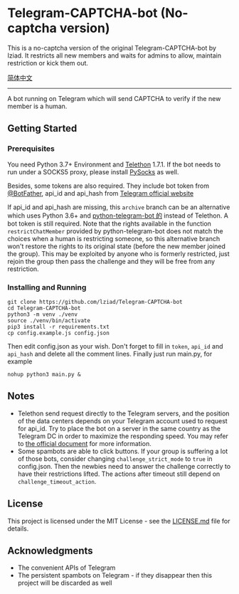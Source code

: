 # Telegram-CAPTCHA-bot (No-captcha version)

This is a no-captcha version of the original Telegram-CAPTCHA-bot by Iziad. It restricts all new members and waits for admins to allow, maintain restriction or kick them out. 

[简体中文](README.md)

----

A bot running on Telegram which will send CAPTCHA to verify if the new member is a human.

## Getting Started

### Prerequisites

You need Python 3.7+ Environment and [Telethon](https://github.com/LonamiWebs/Telethon) 1.7.1. If the bot needs to run under a SOCKS5 proxy, please install [PySocks](https://github.com/Anorov/PySocks) as well.

Besides, some tokens are also required. They include bot token from [@BotFather](https://t.me/BotFather), api_id and api_hash from [Telegram official website](https://core.telegram.org/api/obtaining_api_id)

If api_id and api_hash are missing, this `archive` branch can be an alternative which uses Python 3.6+ and [python-telegram-bot 的](https://github.com/python-telegram-bot/python-telegram-bot) instead of Telethon. A bot token is still required. Note that the rights available in the function `restrictChatMember` provided by python-telegram-bot does not match the choices when a human is restricting someone, so this alternative branch won't restore the rights to its original state (before the new member joined the group). This may be exploited by anyone who is formerly restricted, just rejoin the group then pass the challenge and they will be free from any restriction.

### Installing and Running

```
git clone https://github.com/lziad/Telegram-CAPTCHA-bot 
cd Telegram-CAPTCHA-bot
python3 -m venv ./venv
source ./venv/bin/activate
pip3 install -r requirements.txt
cp config.example.js config.json
```
Then edit config.json as your wish. Don't forget to fill in `token`, `api_id` and `api_hash` and delete all the comment lines. Finally just run main.py, for example
```
nohup python3 main.py &
```

## Notes

* Telethon send request directly to the Telegram servers, and the position of the data centers depends on your Telegram account used to request for api_id. Try to place the bot on a server in the same country as the Telegram DC in order to maximize the responding speed. You may refer to [the official document](https://core.telegram.org/api/datacenter) for more information.
* Some spambots are able to click buttons. If your group is suffering a lot of those bots, consider changing `challenge_strict_mode` to `true` in config.json. Then the newbies need to answer the challenge correctly to have their restrictions lifted. The actions after timeout still depend on `challenge_timeout_action`.

## License

This project is licensed under the MIT License - see the [LICENSE.md](LICENSE.md) file for details.

## Acknowledgments

* The convenient APIs of Telegram
* The persistent spambots on Telegram - if they disappear then this project will be discarded as well
